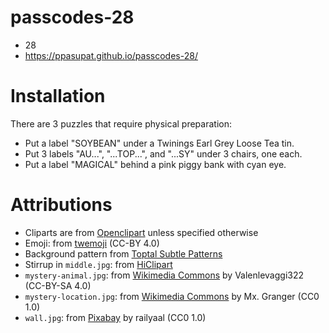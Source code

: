 # passcodes-28

* 28
* <https://ppasupat.github.io/passcodes-28/>

# Installation

There are 3 puzzles that require physical preparation:
* Put a label "SOYBEAN" under a Twinings Earl Grey Loose Tea tin.
* Put 3 labels "AU...", "...TOP...", and "...SY" under 3 chairs, one each.
* Put a label "MAGICAL" behind a pink piggy bank with cyan eye.

# Attributions

* Cliparts are from [Openclipart](https://openclipart.org/) unless specified otherwise
* Emoji: from [twemoji](https://github.com/twitter/twemoji) (CC-BY 4.0)
* Background pattern from [Toptal Subtle Patterns](https://www.toptal.com/designers/subtlepatterns/)
* Stirrup in `middle.jpg`: from [HiClipart](https://www.hiclipart.com/free-transparent-background-png-clipart-lufsb)
* `mystery-animal.jpg`: from [Wikimedia Commons](https://commons.wikimedia.org/wiki/File:Pez-rosado-con-manos.jpg) by Valenlevaggi322 (CC-BY-SA 4.0)
* `mystery-location.jpg`: from [Wikimedia Commons](https://commons.wikimedia.org/wiki/File:Nashville_International_Airport_Concourse_B_interior_1.jpg) by Mx. Granger (CC0 1.0)
* `wall.jpg`: from [Pixabay](https://pixabay.com/photos/wall-brick-wall-texture-1733680/) by railyaal (CC0 1.0)
